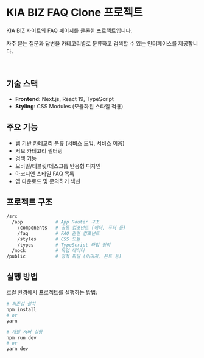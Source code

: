 # KIA BIZ FAQ Clone 프로젝트

KIA BIZ 사이트의 FAQ 페이지를 클론한 프로젝트입니다.

자주 묻는 질문과 답변을 카테고리별로 분류하고 검색할 수 있는 인터페이스를 제공합니다.
  
<br />  

## 기술 스택

- **Frontend**: Next.js, React 19, TypeScript
- **Styling**: CSS Modules (모듈화된 스타일 적용)


## 주요 기능

- 탭 기반 카테고리 분류 (서비스 도입, 서비스 이용)
- 서브 카테고리 필터링
- 검색 기능
- 모바일/태블릿/데스크톱 반응형 디자인
- 아코디언 스타일 FAQ 목록
- 앱 다운로드 및 문의하기 섹션


## 프로젝트 구조

```bash
/src
  /app            # App Router 구조
    /components   # 공통 컴포넌트 (헤더, 푸터 등)
    /faq          # FAQ 관련 컴포넌트
    /styles       # CSS 모듈
    /types        # TypeScript 타입 정의
  /mock           # 목업 데이터
/public           # 정적 파일 (이미지, 폰트 등)
```

## 실행 방법

로컬 환경에서 프로젝트를 실행하는 방법:

```bash
# 의존성 설치
npm install
# or
yarn

# 개발 서버 실행
npm run dev
# or
yarn dev
```
